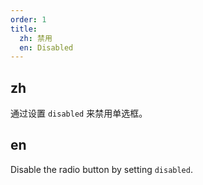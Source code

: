 ```yaml
---
order: 1
title:
  zh: 禁用
  en: Disabled
---
```


## zh

通过设置 `disabled` 来禁用单选框。

## en

Disable the radio button by setting `disabled`.
